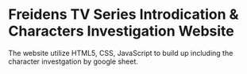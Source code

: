 # Freidens TV Series Introdication & Characters Investigation Website
The website utilize HTML5, CSS, JavaScript to build up including the character investgation by google sheet.
